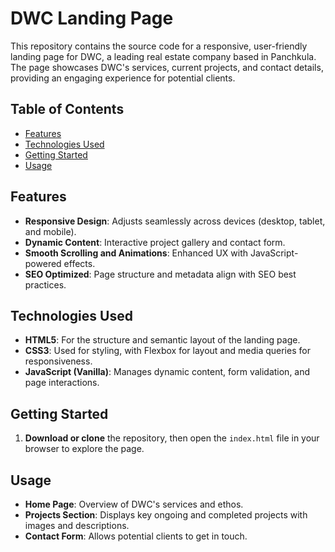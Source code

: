 # DWC Landing Page

This repository contains the source code for a responsive, user-friendly landing page for DWC, a leading real estate company based in Panchkula. The page showcases DWC's services, current projects, and contact details, providing an engaging experience for potential clients.

## Table of Contents

- [Features](#features)
- [Technologies Used](#technologies-used)
- [Getting Started](#getting-started)
- [Usage](#usage)

## Features

- **Responsive Design**: Adjusts seamlessly across devices (desktop, tablet, and mobile).
- **Dynamic Content**: Interactive project gallery and contact form.
- **Smooth Scrolling and Animations**: Enhanced UX with JavaScript-powered effects.
- **SEO Optimized**: Page structure and metadata align with SEO best practices.

## Technologies Used

- **HTML5**: For the structure and semantic layout of the landing page.
- **CSS3**: Used for styling, with Flexbox for layout and media queries for responsiveness.
- **JavaScript (Vanilla)**: Manages dynamic content, form validation, and page interactions.

## Getting Started

1. **Download or clone** the repository, then open the `index.html` file in your browser to explore the page.

## Usage

- **Home Page**: Overview of DWC's services and ethos.
- **Projects Section**: Displays key ongoing and completed projects with images and descriptions.
- **Contact Form**: Allows potential clients to get in touch.
